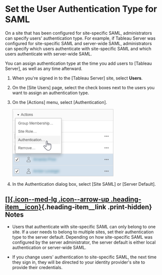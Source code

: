 

Set the User Authentication Type for SAML
=========================================
On a site that has been configured for site-specific SAML,
administrators can specify users' authentication type. For example, if
Tableau Server was configured for site-specific SAML and server-wide
SAML, administrators can specify which users authenticate with
site-specific SAML and which users authenticate with server-wide SAML.

You can assign authentication type at the time you add users to [Tableau
Server], as well as any time afterward.

1.  When you're signed in to the [Tableau Server]
    site, select **Users**.

2.  On the [Site Users] page, select the check boxes next to
    the users you want to assign an authentication type.

3.  On the [Actions] menu, select
    [Authentication].

    ![](./images/users_set_authentication.png)

4.  In the Authentication dialog box, select [Site SAML] or
    [Server Default].

<div>

[[]{.icon--med-lg .icon--arrow-up .heading-item__icon}](https://help.tableau.com/current/server/en-us/users_set_auth_type.htm#){.heading-item__link .print-hidden} Notes
------------------------------------------------------------------------------------------------------------------------------------------------------------------------

</div>

-   Users that authenticate with site-specific SAML can only belong to
    one site. If a user needs to belong to multiple sites, set their
    authentication type to the server default. Depending on how
    site-specific SAML was configured by the server administrator, the
    server default is either local authentication or server-wide SAML.

-   If you change users' authentication to site-specific SAML, the next
    time they sign in, they will be directed to your identity provider's
    site to provide their credentials.
